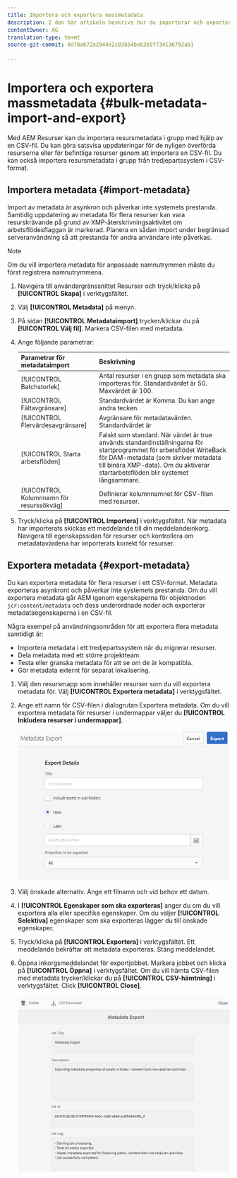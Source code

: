 ```yaml
---
title: Importera och exportera massmetadata
description: I den här artikeln beskrivs hur du importerar och exporterar flera metadata samtidigt.
contentOwner: AG
translation-type: tm+mt
source-git-commit: 0d70a672a2944e2c03b54beb3b5f734136792ab1

---
```



# Importera och exportera massmetadata {#bulk-metadata-import-and-export}

Med AEM Resurser kan du importera resursmetadata i grupp med hjälp av en CSV-fil. Du kan göra satsvisa uppdateringar för de nyligen överförda resurserna eller för befintliga resurser genom att importera en CSV-fil. Du kan också importera resursmetadata i grupp från tredjepartssystem i CSV-format.

## Importera metadata {#import-metadata}

Import av metadata är asynkron och påverkar inte systemets prestanda. Samtidig uppdatering av metadata för flera resurser kan vara resurskrävande på grund av XMP-återskrivningsaktivitet om arbetsflödesflaggan är markerad. Planera en sådan import under begränsad serveranvändning så att prestanda för andra användare inte påverkas.

>[!NOTE]
>
>Om du vill importera metadata för anpassade namnutrymmen måste du först registrera namnutrymmena.

1. Navigera till användargränssnittet Resurser och tryck/klicka på **[!UICONTROL Skapa]** i verktygsfältet.
1. Välj **[!UICONTROL Metadata]** på menyn.
1. På sidan **[!UICONTROL Metadataimport]** trycker/klickar du på **[!UICONTROL Välj fil]**.  Markera CSV-filen med metadata.
1. Ange följande parametrar:

   | Parametrar för metadataimport | Beskrivning |
   |:---|:---|
   | [!UICONTROL Batchstorlek] | Antal resurser i en grupp som metadata ska importeras för. Standardvärdet är 50. Maxvärdet är 100. |
   | [!UICONTROL Fältavgränsare] | Standardvärdet är Komma. Du kan ange andra tecken. |
   | [!UICONTROL Flervärdesavgränsare] | Avgränsare för metadatavärden. Standardvärdet är | . |
   | [!UICONTROL Starta arbetsflöden] | Falskt som standard. När värdet är true används standardinställningarna för startprogrammet för arbetsflödet WriteBack för DAM-metadata (som skriver metadata till binära XMP-data). Om du aktiverar startarbetsflöden blir systemet långsammare. |
   | [!UICONTROL Kolumnnamn för resurssökväg] | Definierar kolumnnamnet för CSV-filen med resurser. |

1. Tryck/klicka på **[!UICONTROL Importera]** i verktygsfältet. När metadata har importerats skickas ett meddelande till din meddelandeinkorg. Navigera till egenskapssidan för resurser och kontrollera om metadatavärdena har importerats korrekt för resurser.

<!-- TBD: Format characters in the table using backticks and add UICONTROL after table is converted to MD
-->

## Exportera metadata {#export-metadata}

Du kan exportera metadata för flera resurser i ett CSV-format. Metadata exporteras asynkront och påverkar inte systemets prestanda. Om du vill exportera metadata går AEM igenom egenskaperna för objektnoden `jcr:content/metadata` och dess underordnade noder och exporterar metadataegenskaperna i en CSV-fil.

Några exempel på användningsområden för att exportera flera metadata samtidigt är:

* Importera metadata i ett tredjepartssystem när du migrerar resurser.
* Dela metadata med ett större projektteam.
* Testa eller granska metadata för att se om de är kompatibla.
* Gör metadata externt för separat lokalisering.

1. Välj den resursmapp som innehåller resurser som du vill exportera metadata för. Välj **[!UICONTROL Exportera metadata]** i verktygsfältet.

1. Ange ett namn för CSV-filen i dialogrutan Exportera metadata. Om du vill exportera metadata för resurser i undermappar väljer du **[!UICONTROL Inkludera resurser i undermappar]**.

   ![export_metadata_page](assets/export_metadata_page.png)

1. Välj önskade alternativ. Ange ett filnamn och vid behov ett datum.
1. I **[!UICONTROL Egenskaper som ska exporteras]** anger du om du vill exportera alla eller specifika egenskaper. Om du väljer **[!UICONTROL Selektiva]** egenskaper som ska exporteras lägger du till önskade egenskaper.

1. Tryck/klicka på **[!UICONTROL Exportera]** i verktygsfältet. Ett meddelande bekräftar att metadata exporteras. Stäng meddelandet.

1. Öppna inkorgsmeddelandet för exportjobbet. Markera jobbet och klicka på **[!UICONTROL Öppna]** i verktygsfältet. Om du vill hämta CSV-filen med metadata trycker/klickar du på **[!UICONTROL CSV-hämtning]** i verktygsfältet. Click **[!UICONTROL Close]**.

   ![csv_download](assets/csv_download.png)
